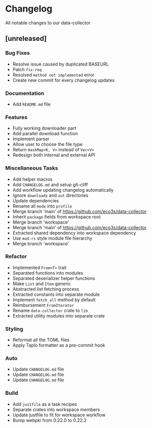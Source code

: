 # Changelog

All notable changes to our data-collector

## [unreleased]

### Bug Fixes

- Resolve issue caused by duplicated BASEURL
- Patch `fix-req`
- Resolved `method not implemented` error
- Create new commit for every changelog updates

### Documentation

- Add `README.md` file

### Features

- Fully working downloader part
- Add parallel download function
- Implement parser
- Allow user to choose the file type
- Return `HashMap<K, V>` instead of `Vec<V>`
- Redesign both internal and external API

### Miscellaneous Tasks

- Add helper macros
- Add `CHANGELOG.md` and setup git-cliff
- Add workflow updating changelog automatically
- Ignore `downloads` and `out` directories
- Update dependencies
- Rename all `mode` into `profile`
- Merge branch 'main' of https://github.com/eco3s/data-collector
- Inherit `package` fields from workspace root
- Merge branch 'workspace'
- Merge branch 'main' of https://github.com/eco3s/data-collector
- Extracted shared dependency into workspace dependency
- Use `mod.rs` style module file hierarchy
- Merge branch 'workspace'

### Refactor

- Implemented `From<T>` trait
- Separated functions into modules
- Separated deserializer helper functions
- Make `List` and `Item` generic
- Abstracted list fetching process
- Extracted constants into separate module
- Implement `fetch_all` method by default
- Reimbursement `FromIterator`
- Rename `data-collector` crate to `lib`
- Extracted utility modules into separate crate

### Styling

- Reformat all the TOML files
- Apply Taplo formatter as a pre-commit hook

### Auto

- Update `CHANGELOG.md` file
- Update `CHANGELOG.md` file
- Update `CHANGELOG.md` file

### Build

- Add `justfile` as a task recipes
- Separate crates into workspace members
- Update justfile to fit for workspace workflow
- Bump webpki from 0.22.0 to 0.22.2

<!-- generated by git-cliff. NEVER EDIT THIS FILE DIRECTLY -->
